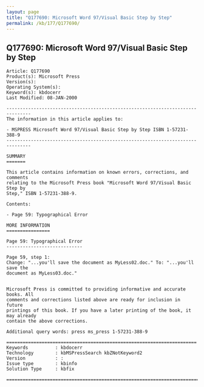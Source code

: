 ```yaml
---
layout: page
title: "Q177690: Microsoft Word 97/Visual Basic Step by Step"
permalink: /kb/177/Q177690/
---
```


## Q177690: Microsoft Word 97/Visual Basic Step by Step

	Article: Q177690
	Product(s): Microsoft Press
	Version(s): 
	Operating System(s): 
	Keyword(s): kbdocerr
	Last Modified: 08-JAN-2000
	
	-------------------------------------------------------------------------------
	The information in this article applies to:
	
	- MSPRESS Microsoft Word 97/Visual Basic Step by Step ISBN 1-57231-388-9 
	-------------------------------------------------------------------------------
	
	SUMMARY
	=======
	
	This article contains information on known errors, corrections, and comments
	relating to the Microsoft Press book "Microsoft Word 97/Visual Basic Step by
	Step," ISBN 1-57231-388-9.
	
	Contents:
	
	- Page 59: Typographical Error
	
	MORE INFORMATION
	================
	
	Page 59: Typographical Error
	----------------------------
	
	Page 59, step 1:
	Change: "...you'll save the document as MyLess02.doc." To: "...you'll save the
	document as MyLess03.doc."
	
	
	Microsoft Press is committed to providing informative and accurate books. All
	comments and corrections listed above are ready for inclusion in future
	printings of this book. If you have a later printing of the book, it may already
	contain the above corrections.
	
	Additional query words: press ms_press 1-57231-388-9
	
	======================================================================
	Keywords          : kbdocerr 
	Technology        : kbMSPressSearch kbZNotKeyword2
	Version           : :
	Issue type        : kbinfo
	Solution Type     : kbfix
	
	=============================================================================
	

